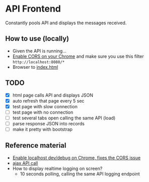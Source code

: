 # API Frontend

Constantly pools API and displays the messages received.

## How to use (locally)

- Given the API is running...
- [Enable CORS on your Chrome](https://chrome.google.com/webstore/detail/allow-control-allow-origi/nlfbmbojpeacfghkpbjhddihlkkiljbi) and make sure you use this filter `http://localhost:8080/*`
- Browser to [index.html](./index.html)

## TODO

- [X] html page calls API and displays JSON
- [X] auto refresh that page every 5 sec
- [X] test page with slow connection
- [ ] test page with no connection
- [ ] test several tabs open calling the same API (load)
- [ ] parse response JSON into records
- [ ] make it pretty with bootstrap

## Reference material

- [Enable localhost dev/debug on Chrome, fixes the CORS issue](http://stackoverflow.com/a/38000615/675577)
- [ajax API call](https://gist.github.com/zuch/3720842)
- How to display realtime logging on screen?
  - 10 seconds polling, calling the same API logging endpoint
